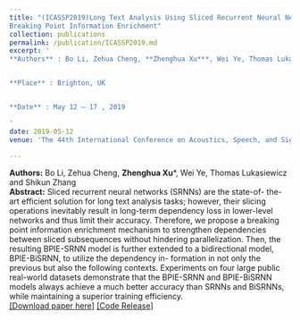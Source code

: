 ```yaml
---
title: "(ICASSP2019)Long Text Analysis Using Sliced Recurrent Neural Networks with
Breaking Point Information Enrichment"
collection: publications
permalink: /publication/ICASSP2019.md
excerpt: '
**Authors** : Bo Li, Zehua Cheng, **Zhenghua Xu***, Wei Ye, Thomas Lukasiewicz and Shikun Zhang.


**Place** : Brighton, UK


**Date** : May 12 – 17 , 2019

'
date: 2019-05-12
venue: 'The 44th International Conference on Acoustics, Speech, and Signal Processing (ICASSP), (CCF Rank B)'

---
```

**Authors:** Bo Li, Zehua Cheng, **Zhenghua Xu***, Wei Ye, Thomas Lukasiewicz and Shikun Zhang  
**Abstract:** Sliced recurrent neural networks (SRNNs) are the state-of-
the-art efficient solution for long text analysis tasks; however,
their slicing operations inevitably result in long-term dependency loss in lower-level networks and thus limit their accuracy. Therefore, we propose a breaking point information
enrichment mechanism to strengthen dependencies between
sliced subsequences without hindering parallelization. Then,
the resulting BPIE-SRNN model is further extended to a bidirectional model, BPIE-BiSRNN, to utilize the dependency in-
formation in not only the previous but also the following contexts. Experiments on four large public real-world datasets
demonstrate that the BPIE-SRNN and BPIE-BiSRNN models always achieve a much better accuracy than SRNNs and
BiSRNNs, while maintaining a superior training efficiency.  
[[Download paper here]](http://zhx-hebut.github.io/files/ICASSP2019.pdf)  [[Code Release]](https://github.com/limberc/BPIE-BiSRNN)
